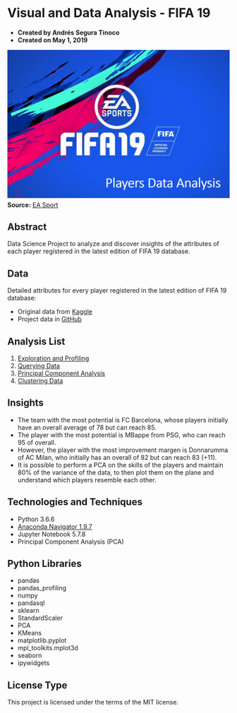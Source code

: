 # Visual and Data Analysis - FIFA 19
- **Created by Andrés Segura Tinoco**
- **Created on May 1, 2019**

![FIFA 19 Logo](https://raw.githubusercontent.com/ansegura7/DataScience_FIFA19Data/master/images/fifa19-logo1.jpg)
**Source:** <a href="https://www.easports.com/es/fifa" target="_blank" >EA Sport</a>

## Abstract
Data Science Project to analyze and discover insights of the attributes of each player registered in the latest edition of FIFA 19 database.

## Data
Detailed attributes for every player registered in the latest edition of FIFA 19 database:
- Original data from <a href="https://www.kaggle.com/karangadiya/fifa19" target="_blank" >Kaggle</a>
- Project data in <a href="https://github.com/ansegura7/DataScience_FIFA19Data/tree/master/data" target="_blank" >GitHub</a>

## Analysis List
1. <a href="https://ansegura7.github.io/DataScience_FIFA19Data/pages/InitialExploration.html" target="_blank" >Exploration and Profiling</a>
2. <a href="https://ansegura7.github.io/DataScience_FIFA19Data/pages/QueryingData.html"  target="_blank" >Querying Data</a>
3. <a href="https://ansegura7.github.io/DataScience_FIFA19Data/pages/PrincipalComponentAnalysis.html"  target="_blank" >Principal Component Analysis</a>
4. <a href="https://ansegura7.github.io/DataScience_FIFA19Data/pages/ClusteringData.html"  target="_blank" >Clustering Data</a>

## Insights
- The team with the most potential is FC Barcelona, whose players initially have an overall average of 78 but can reach 85.
- The player with the most potential is MBappe from PSG, who can reach 95 of overall.
- However, the player with the most improvement margen is Donnarumma of AC Milan, who initially has an overall of 82 but can reach 83 (+11).
- It is possible to perform a PCA on the skills of the players and maintain 80% of the variance of the data, to then plot them on the plane and understand which players resemble each other.

## Technologies and Techniques
- Python 3.6.6
- <a href="https://www.anaconda.com/distribution/" target="_blank" >Anaconda Navigator 1.9.7</a>
- Jupyter Notebook 5.7.8
- Principal Component Analysis (PCA)

## Python Libraries
- pandas
- pandas_profiling
- numpy
- pandasql
- sklearn
- StandardScaler
- PCA
- KMeans
- matplotlib.pyplot
- mpl_toolkits.mplot3d
- seaborn
- ipywidgets

## License Type
This project is licensed under the terms of the MIT license.
